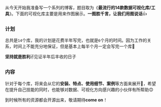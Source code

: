 从今天开始我准备写一个系列的博客，题目取为《**最流行的14款数据可视化库/工具**》。下面的可视化库主要是用来作图展示。**一图胜千言，让我们用图说话**👍


<!--MORE-->

### 计划

总共是`14`个库，我的计划是花费半年写完，也就是`6`个月的时间。因为工作的关系，时间上不能充分地保证，但是基本上每半个月一定会写完一个库💪

**坚持就是胜利**✌️见证半年后丰收的日子

### 内容

针对于每个库，将来会从它的**安装、特点、使用细节、案例**等方面来展开😬，希望在提升自己技能的同时，也能够对数据、可视化方向感兴趣的小伙伴有所帮助😊

到时候所有的资源都会开源出来，敬请期待**come on**！


















  








































































































































